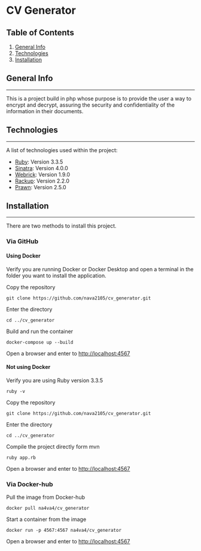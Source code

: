 # CV Generator
## Table of Contents
1. [General Info](#general-info)
2. [Technologies](#technologies)
3. [Installation](#installation)
## General Info
***
This is a project build in php whose purpose is to provide the user a way to encrypt and decrypt, assuring the security and confidentiality of the information in their documents.
## Technologies
***
A list of technologies used within the project:
* [Ruby](https://www.ruby-lang.org/en/): Version 3.3.5
* [Sinatra](https://rubygems.org/gems/sinatra): Version 4.0.0
* [Webrick](https://rubygems.org/gems/webrick): Version 1.9.0
* [Rackup](https://rubygems.org/gems/rackup): Version 2.2.0
* [Prawn](https://prawnpdf.org/): Version 2.5.0
## Installation
***
There are two methods to install this project.
### Via GitHub
#### Using Docker
Verify you are running Docker or Docker Desktop and open a terminal in the folder you want to install the application.

Copy the repository
```
git clone https://github.com/nava2105/cv_generator.git
```
Enter the directory
```
cd ../cv_generator
```
Build and run the container
```
docker-compose up --build
```
Open a browser and enter to
[http://localhost:4567](http://localhost:4567)
#### Not using Docker
Verify you are using Ruby version 3.3.5
```
ruby -v
```
Copy the repository
```
git clone https://github.com/nava2105/cv_generator.git
```
Enter the directory
```
cd ../cv_generator
```
Compile the project directly form mvn
```
ruby app.rb
```
Open a browser and enter to
[http://localhost:4567](http://localhost:4567)
### Via Docker-hub
Pull the image from Docker-hub
```
docker pull na4va4/cv_generator
```
Start a container from the image
```
docker run -p 4567:4567 na4va4/cv_generator
```
Open a browser and enter to
[http://localhost:4567](http://localhost:4567)
